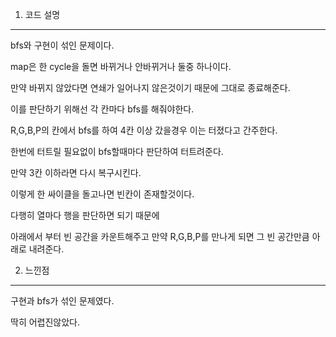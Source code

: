 <meta name='type' content ='bfs & 구현'>
<meta name='BOJ' content='BOJ1159'>
<meta name='difficulty' content='gold5'>
<meta name='url' content='https://www.acmicpc.net/problem/1159'>
<meat name='date' cotent='2021-06-28'>

1. 코드 설명

<hr>

bfs와 구현이 섞인 문제이다.

map은 한 cycle을 돌면 바뀌거나 안바뀌거나 둘중 하나이다.

만약 바뀌지 않았다면 연쇄가 일어나지 않은것이기 때문에 그대로 종료해준다.

이를 판단하기 위해선 각 칸마다 bfs를 해줘야한다.

R,G,B,P의 칸에서 bfs를 하여 4칸 이상 갔을경우 이는 터졌다고 간주한다.

한번에 터트릴 필요없이 bfs할때마다 판단하여 터트려준다.

만약 3칸 이하라면 다시 복구시킨다.

이렇게 한 싸이클을 돌고나면 빈칸이 존재할것이다.

다행히 열마다 행을 판단하면 되기 때문에

아래에서 부터 빈 공간을 카운트해주고 만약 R,G,B,P를 만나게 되면 그 빈 공간만큼 아래로 내려준다.

2. 느낀점

<hr>

구현과 bfs가 섞인 문제였다.

딱히 어렵진않았다.